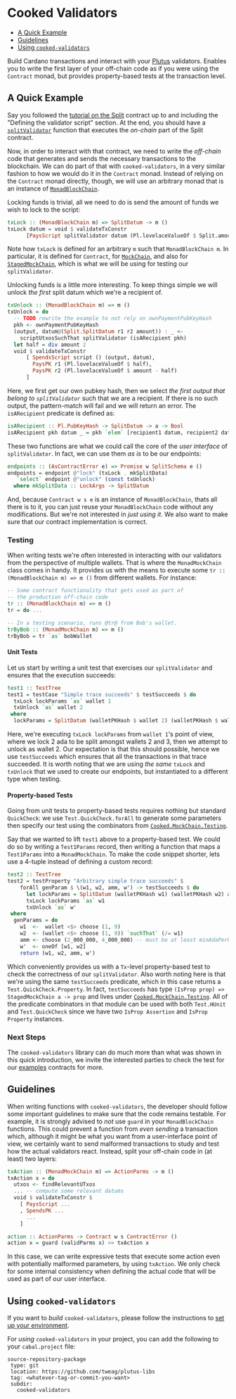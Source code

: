 # Cooked Validators

* [A Quick Example](#a-quick-example)
* [Guidelines](#guidelines)
* [Using `cooked-validators`](#using-cooked-validators)

Build Cardano transactions and interact with your [Plutus][plutus] validators.
Enables you to write the first layer of your off-chain code as if
you were using the `Contract` monad, but provides property-based tests
at the transaction level.

## A Quick Example

Say you followed the [tutorial on the Split][split-tuto] contract up to and including
the "Defining the validator script" section. At the end,
you should have a [`splitValidator`](../examples/src/Split.hs) function that
executes the _on-chain_ part of the Split contract.

Now, in order to interact with that contract, we need to write the _off-chain_ code
that generates and sends the necessary transactions to the blockchain. We can do
part of that with `cooked-validators`, in a very similar fashion to how we would do it
in the `Contract` monad. Instead of relying on the `Contract` monad directly, though,
we will use an arbitrary monad that is an instance of [`MonadBlockChain`](src/Cooked/MockChain/Monad.hs).

Locking funds is trivial, all we need to do is send the amount of funds we wish to lock
to the script:

```haskell
txLock :: (MonadBlockChain m) => SplitDatum -> m ()
txLock datum = void $ validateTxConstr
      [PaysScript splitValidator datum (Pl.lovelaceValueOf $ Split.amount datum)]
```

Note how `txLock` is defined for an arbitrary `m` such that `MonadBlockChain m`. In particular,
it is defined for `Contract`, for [`MockChain`](src/Cooked/MockChain/Monad/Direct.hs),
and also for [`StagedMockChain`](src/Cooked/MockChain/Monad/Staged.hs), which is what we will be using for
testing our `splitValidator`.

Unlocking funds is a little more interesting. To keep things simple we will unlock _the first_ split
datum which we're a recipient of.

```haskell
txUnlock :: (MonadBlockChain m) => m ()
txUnlock = do
  -- TODO rewrite the example to not rely on ownPaymentPubKeyHash
  pkh <- ownPaymentPubKeyHash
  (output, datum@(Split.SplitDatum r1 r2 amount)) : _ <-
    scriptUtxosSuchThat splitValidator (isARecipient pkh)
  let half = div amount 2
  void $ validateTxConstr
      [ SpendsScript script () (output, datum),
        PaysPK r1 (Pl.lovelaceValueOf $ half),
        PaysPK r2 (Pl.lovelaceValueOf $ amount - half)
      ]
```

Here, we first get our own pubkey hash, then we select _the first output that belong to `splitValidator`_ such that
we are a recipient. If there is no such output, the pattern-match will fail and we will return an error.
The `isARecipient` predicate is defined as:

```haskell
isARecipient :: Pl.PubKeyHash -> SplitDatum -> a -> Bool
isARecipient pkh datum _ = pkh `elem` [recipient1 datum, recipient2 datum]
```

These two functions are what we could call the core of the _user interface_ of `splitValidator`. In fact, we can use them _as is_ to be our endpoints:

```haskell
endpoints :: (AsContractError e) => Promise w SplitSchema e ()
endpoints = endpoint @"lock" (txLock . mkSplitData)
   `select` endpoint @"unlock" (const txUnlock)
  where mkSplitData :: LockArgs -> SplitDatum
```

And, because `Contract w s e` is an instance of `MonadBlockChain`, thats all there is to it, you can just reuse your `MonadBlockChain` code without any modifications. But we're not interested in _just using it_. We also want
to make sure that our contract implementation is correct.

### Testing

When writing tests we're often interested in interacting with our validators from
the perspective of multiple wallets. That is where the `MonadMockChain` class comes in handy.
It provides us with the means to execute some `tr :: (MonadBlockChain m) => m ()` from different
wallets. For instance:

```haskell
-- Some contract functionality that gets used as part of
-- the production off-chain code
tr :: (MonadBlockChain m) => m ()
tr = do ...

-- In a testing scenario, runs @tr@ from Bob's wallet.
trByBob :: (MonadMockChain m) => m ()
trByBob = tr `as` bobWallet
```

#### Unit Tests

Let us start by writing a unit test that exercises our `splitValidator` and ensures that the execution succeeds:

```haskell
test1 :: TestTree
test1 = testCase "Simple trace succeeds" $ testSucceeds $ do
  txLock lockParams `as` wallet 1
  txUnlock `as` wallet 2
 where
  lockParams = SplitDatum (walletPKHash $ wallet 2) (walletPKHash $ wallet 3) 2_000_000
```

Here, we're executing `txLock lockParams` from `wallet 1`'s point of view, where we lock 2 ada to be
split amongst wallets 2 and 3, then we attempt to unlock as wallet 2. Our expectation is that this should
possible, hence we use `testSucceeds` which ensures that all the transactions in that trace succeeded.
It is worth noting that we are using _the same_ `txLock` and `txUnlock` that we used to
create our endpoints, but instantiated to a different type when testing.

#### Property-based Tests

Going from unit tests to property-based tests requires nothing but standard `QuickCheck`:
we use `Test.QuickCheck.forAll` to generate some parameters then specify our test using
the combinators from [`Cooked.MockChain.Testing`](src/Cooked/MockChain/Testing.hs).

Say that we wanted to lift `test1` above to a property-based test. We could do so by
writing a `Test1Params` record, then writing a function that maps a `Test1Params`
into a `MonadMockChain`. To make the code snippet shorter, lets use a 4-tuple
instead of defining a custom record:

```haskell
test2 :: TestTree
test2 = testProperty "Arbitrary simple trace succeeds" $
    forAll genParam $ \(w1, w2, amm, w') -> testSucceeds $ do
      let lockParams = SplitDatum (walletPKHash w1) (walletPKHash w2) amm
      txLock lockParams `as` w1
      txUnlock `as` w'
 where
  genParams = do
    w1  <-  wallet <$> choose (1, 9)
    w2  <- (wallet <$> choose (1, 9)) `suchThat` (/= w1)
    amm <- choose (2_000_000, 4_000_000) -- must be at least minAdaPerUTxO
    w'  <- oneOf [w1, w2]
    return (w1, w2, amm, w')
```

Which conveniently provides us with a `Tx`-level property-based test to check the correctness
of our `splitValidator`. Also worth noting here is that we're using the same `testSucceeds` predicate,
which in this case returns a `Test.QuickCheck.Property`.
In fact, `testSucceeds` has type `(IsProp prop) => StagedMockChain a -> prop` and lives under
[`Cooked.MockChain.Testing`](src/Cooked/MockChain/Testing.hs). All of the predicate combinators in
that module can be used with both `Test.HUnit` and `Test.QuickCheck` since we have
two `IsProp Assertion` and `IsProp Property` instances.

### Next Steps

The `cooked-validators` library can do much more than what was shown in this quick introduction,
we invite the interested parties to check the test for our [examples](../examples) contracts for
more.

## Guidelines

When writing functions with `cooked-validators`, the developer should follow some important guidelines
to make sure that the code remains testable. For example, it is strongly advised to _not_ use `guard`
in your `MonadBlockChain` functions. This could prevent a function from _even sending_ a transaction which,
although it might be what you want from a user-interface point of view, we certainly want to send
malformed transactions to study and test how the actual validators react. Instead, split your off-chain
code in (at least) two layers:

```haskell
txAction :: (MonadMockChain m) => ActionParms -> m ()
txAction x = do
  utxos <- findRelevantUTxos
  ... -- compute some relevant datums
  void $ validateTxConstr $
    [ PaysScript ...
    , SpendsPK ...
      ...
    ]

action :: ActionParms -> Contract w s ContractError ()
action x = guard (validParms x) >> txAction x
```

In this case, we can write expressive tests that execute some action even with potentially malformed
parameters, by using `txAction`. We only check for some internal consistency when defining the actual
code that will be used as part of our user interface.

## Using `cooked-validators`

If you want to _build_ `cooked-validators`, please follow the instructions
to [set up your environment](../README.md#developer-tools-and-environment).

For _using_ `cooked-validators` in your project, you can add the following
to your `cabal.project` file:
```
source-repository-package
 type: git
 location: https://github.com/tweag/plutus-libs
 tag: <whatever-tag-or-commit-you-want>
 subdir:
   cooked-validators
```

[plutus]: https://github.com/input-output-hk/plutus
[split-tuto]: https://plutus-apps.readthedocs.io/en/latest/plutus/tutorials/basic-apps.html#defining-the-validator-script
